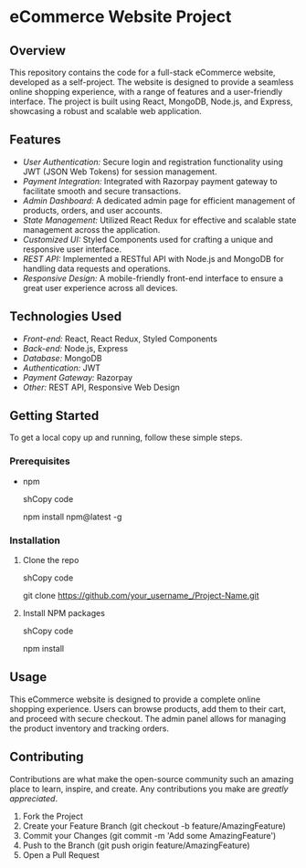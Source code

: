 # eCommerce Website Project

## Overview

This repository contains the code for a full-stack eCommerce website, developed as a self-project. The website is designed to provide a seamless online shopping experience, with a range of features and a user-friendly interface. The project is built using React, MongoDB, Node.js, and Express, showcasing a robust and scalable web application.

## Features

-   *User Authentication:* Secure login and registration functionality using JWT (JSON Web Tokens) for session management.
-   *Payment Integration:* Integrated with Razorpay payment gateway to facilitate smooth and secure transactions.
-   *Admin Dashboard:* A dedicated admin page for efficient management of products, orders, and user accounts.
-   *State Management:* Utilized React Redux for effective and scalable state management across the application.
-   *Customized UI:* Styled Components used for crafting a unique and responsive user interface.
-   *REST API:* Implemented a RESTful API with Node.js and MongoDB for handling data requests and operations.
-   *Responsive Design:* A mobile-friendly front-end interface to ensure a great user experience across all devices.

## Technologies Used

-   *Front-end:* React, React Redux, Styled Components
-   *Back-end:* Node.js, Express
-   *Database:* MongoDB
-   *Authentication:* JWT
-   *Payment Gateway:* Razorpay
-   *Other:* REST API, Responsive Web Design

## Getting Started

To get a local copy up and running, follow these simple steps.

### Prerequisites

-   npm
    
    shCopy code
    
    npm install npm@latest -g 
    

### Installation

1.  Clone the repo
    
    shCopy code
    
    git clone https://github.com/your_username_/Project-Name.git 
    
2.  Install NPM packages
    
    shCopy code
    
    npm install 
    

## Usage

This eCommerce website is designed to provide a complete online shopping experience. Users can browse products, add them to their cart, and proceed with secure checkout. The admin panel allows for managing the product inventory and tracking orders.

## Contributing

Contributions are what make the open-source community such an amazing place to learn, inspire, and create. Any contributions you make are *greatly appreciated*.

1.  Fork the Project
2.  Create your Feature Branch (git checkout -b feature/AmazingFeature)
3.  Commit your Changes (git commit -m 'Add some AmazingFeature')
4.  Push to the Branch (git push origin feature/AmazingFeature)
5.  Open a Pull Request
